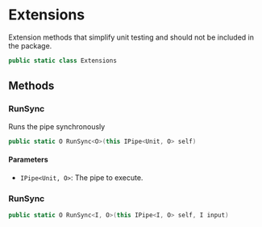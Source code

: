 # Extensions
Extension methods that simplify unit testing and should not be included in the package.

```cs
public static class Extensions
```

## Methods
### RunSync
Runs the pipe synchronously

```cs
public static O RunSync<O>(this IPipe<Unit, O> self)
```

#### Parameters
- `IPipe<Unit, O>`: The pipe to execute.
### RunSync
```cs
public static O RunSync<I, O>(this IPipe<I, O> self, I input)
```

